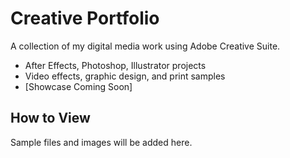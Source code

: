 # Creative Portfolio

A collection of my digital media work using Adobe Creative Suite.

- After Effects, Photoshop, Illustrator projects
- Video effects, graphic design, and print samples
- [Showcase Coming Soon]

## How to View
Sample files and images will be added here.
